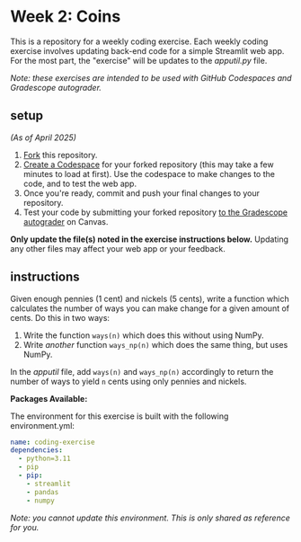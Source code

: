 # Week 2: Coins

This is a repository for a weekly coding exercise. Each weekly coding exercise involves updating back-end code for a simple Streamlit web app. For the most part, the "exercise" will be updates to the *apputil.py* file.

*Note: these exercises are intended to be used with GitHub Codespaces and Gradescope autograder.*

## setup

*(As of April 2025)*

1. [Fork](https://docs.github.com/en/pull-requests/collaborating-with-pull-requests/working-with-forks/fork-a-repo#forking-a-repository) this repository.
2. [Create a Codespace](https://docs.github.com/en/codespaces/developing-in-a-codespace/creating-a-codespace-for-a-repository#creating-a-codespace-for-a-repository) for your forked repository (this may take a few minutes to load at first). Use the codespace to make changes to the code, and to test the web app.
3. Once you're ready, commit and push your final changes to your repository.
4. Test your code by submitting your forked repository [to the Gradescope autograder](https://guides.gradescope.com/hc/en-us/articles/21865616724749-Submitting-a-Code-assignment) on Canvas.

**Only update the file(s) noted in the exercise instructions below.** Updating any other files may affect your web app or your feedback.

## instructions

Given enough pennies (1 cent) and nickels (5 cents), write a function which calculates the number of ways you can make change for a given amount of cents. Do this in two ways:

1. Write the function `ways(n)` which does this without using NumPy.
2. Write *another* function `ways_np(n)` which does the same thing, but uses NumPy.

In the *apputil* file, add `ways(n)` and `ways_np(n)` accordingly to return the number of ways to yield `n` cents using only pennies and nickels.

**Packages Available:**

The environment for this exercise is built with the following environment.yml:

```yml
name: coding-exercise
dependencies:
  - python=3.11
  - pip
  - pip:
    - streamlit
    - pandas
    - numpy
```

*Note: you cannot update this environment. This is only shared as reference for you.*
